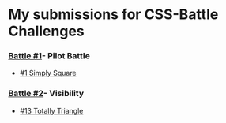 # My submissions for CSS-Battle Challenges 

### [Battle #1]()- Pilot Battle
* [#1 Simply Square]()

### [Battle #2]()- Visibility
* [#13 Totally Triangle]()
